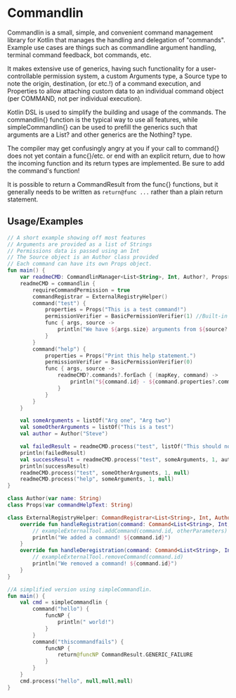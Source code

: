 
# Commandlin

Commandlin is a small, simple, and convenient command management library for Kotlin that manages the handling and delegation of "commands". Example use cases are things such as commandline argument handling, terminal command feedback, bot commands, etc.

It makes extensive use of generics, having such functionality for a user-controllable permission system, a custom Arguments type, a Source type to note the origin, destination, (or etc.!) of a command execution, and Properties to allow attaching custom data to an individual command object (per COMMAND, not per individual execution).

Kotlin DSL is used to simplify the building and usage of the commands.
The commandlin{} function is the typical way to use all features, while simpleCommandlin{} can be used to prefill the generics such that arguments are a List<String>? and other generics are the Nothing? type.

The compiler may get confusingly angry at you if your call to command{} does not yet contain a func{}/etc. or end with an explicit return, 
due to how the incoming function and its return types are implemented. Be sure to add the command's function!

It is possible to return a CommandResult from the func{} functions, but it generally needs to be written as
`return@func ...` rather than a plain return statement.

## Usage/Examples

```kotlin
// A short example showing off most features
// Arguments are provided as a list of Strings
// Permissions data is passed using an Int
// The Source object is an Author class provided
// Each command can have its own Props object.
fun main() {
    var readmeCMD: CommandlinManager<List<String>, Int, Author?, Props>? = null
    readmeCMD = commandlin {
        requireCommandPermission = true
        commandRegistrar = ExternalRegistryHelper()
        command("test") {
            properties = Props("This is a test command!")
            permissionVerifier = BasicPermissionVerifier(1) //Built-in simple integer permission system - permission value in .process() must be equal or greater than this value to execute
            func { args, source ->
                println("We have ${args.size} arguments from ${source?.name}: $args")
            }
        }
        command("help") {
            properties = Props("Print this help statement.")
            permissionVerifier = BasicPermissionVerifier(0)
            func { args, source ->
                readmeCMD?.commands?.forEach { (mapKey, command) ->
                    println("${command.id} - ${command.properties?.commandHelpText}")
                }
            }
        }
    }

    val someArguments = listOf("Arg one", "Arg two")
    val someOtherArguments = listOf("This is a test")
    val author = Author("Steve")

    val failedResult = readmeCMD.process("test", listOf("This should not print"), 0, author)
    println(failedResult)
    val successResult = readmeCMD.process("test", someArguments, 1, author)
    println(successResult)
    readmeCMD.process("test", someOtherArguments, 1, null)
    readmeCMD.process("help", someArguments, 1, null)
}

class Author(var name: String)
class Props(var commandHelpText: String)

class ExternalRegistryHelper: CommandRegistrar<List<String>, Int, Author?, Props> {
    override fun handleRegistration(command: Command<List<String>, Int, Author?, Props>) {
        // exampleExternalTool.addCommand(command.id, otherParameters)
        println("We added a command! ${command.id}")
    }
    override fun handleDeregistration(command: Command<List<String>, Int, Author?, Props>) {
        // exampleExternalTool.removeCommand(command.id)
        println("We removed a command! ${command.id}")
    }
}
```

```kotlin
//A simplified version using simpleCommandlin.
fun main() {
    val cmd = simpleCommandlin {
        command("hello") {
            funcNP {
                println(" world!")
            }
        }
        command("thiscommandfails") {
            funcNP {
                return@funcNP CommandResult.GENERIC_FAILURE
            }
        }
    }
    cmd.process("hello", null,null,null)
}
```